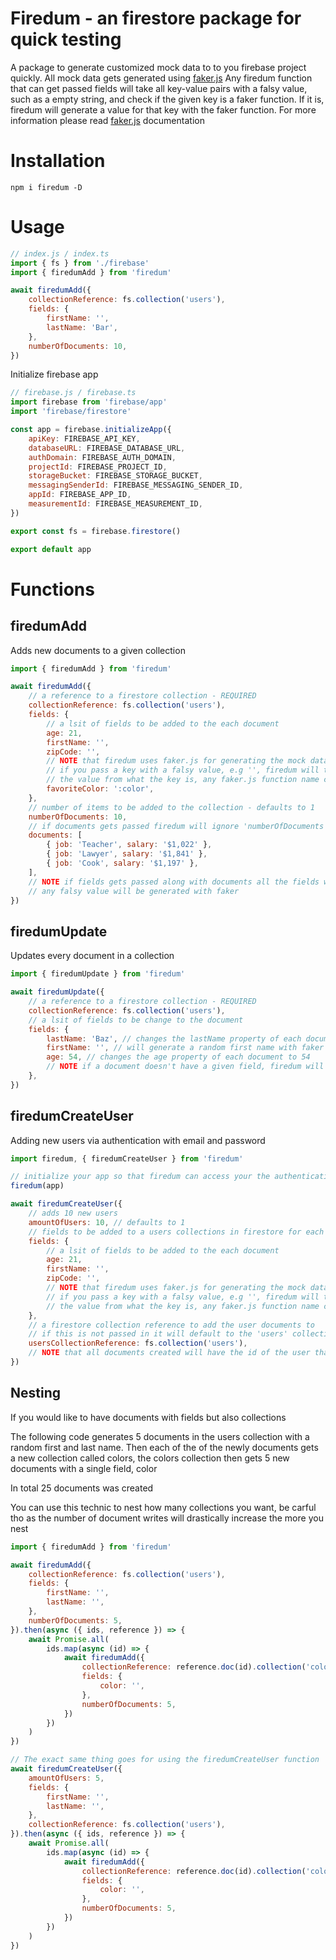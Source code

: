 # Firedum - an firestore package for quick testing

A package to generate customized mock data to to you firebase project quickly.
All mock data gets generated using [faker.js](https://www.npmjs.com/package/faker)
Any firedum function that can get passed fields will take all key-value pairs with a falsy value, such as a empty string, and check if the given key is a faker function. If it is, firedum will generate a value for that key with the faker function.
For more information please read [faker.js](https://www.npmjs.com/package/faker) documentation

# Installation

`npm i firedum -D`

# Usage

```js
// index.js / index.ts
import { fs } from './firebase'
import { firedumAdd } from 'firedum'

await firedumAdd({
    collectionReference: fs.collection('users'),
    fields: {
        firstName: '',
        lastName: 'Bar',
    },
    numberOfDocuments: 10,
})
```

Initialize firebase app

```js
// firebase.js / firebase.ts
import firebase from 'firebase/app'
import 'firebase/firestore'

const app = firebase.initializeApp({
    apiKey: FIREBASE_API_KEY,
    databaseURL: FIREBASE_DATABASE_URL,
    authDomain: FIREBASE_AUTH_DOMAIN,
    projectId: FIREBASE_PROJECT_ID,
    storageBucket: FIREBASE_STORAGE_BUCKET,
    messagingSenderId: FIREBASE_MESSAGING_SENDER_ID,
    appId: FIREBASE_APP_ID,
    measurementId: FIREBASE_MEASUREMENT_ID,
})

export const fs = firebase.firestore()

export default app
```

# Functions

## firedumAdd

Adds new documents to a given collection

```js
import { firedumAdd } from 'firedum'

await firedumAdd({
    // a reference to a firestore collection - REQUIRED
    collectionReference: fs.collection('users'),
    fields: {
        // a lsit of fields to be added to the each document
        age: 21,
        firstName: '',
        zipCode: '',
        // NOTE that firedum uses faker.js for generating the mock data,
        // if you pass a key with a falsy value, e.g '', firedum will try generating
        // the value from what the key is, any faker.js function name can be passed as a key
        favoriteColor: ':color',
    },
    // number of items to be added to the collection - defaults to 1
    numberOfDocuments: 10,
    // if documents gets passed firedum will ignore 'numberOfDocuments' variable and only add the given documents
    documents: [
        { job: 'Teacher', salary: '$1,022' },
        { job: 'Lawyer', salary: '$1,841' },
        { job: 'Cook', salary: '$1,197' },
    ],
    // NOTE if fields gets passed along with documents all the fields will be added along side each doc,
    // any falsy value will be generated with faker
})
```

## firedumUpdate

Updates every document in a collection

```js
import { firedumUpdate } from 'firedum'

await firedumUpdate({
    // a reference to a firestore collection - REQUIRED
    collectionReference: fs.collection('users'),
    // a lsit of fields to be change to the document
    fields: {
        lastName: 'Baz', // changes the lastName property of each document to 'Baz'
        firstName: '', // will generate a random first name with faker
        age: 54, // changes the age property of each document to 54
        // NOTE if a document doesn't have a given field, firedum will add it
    },
})
```

## firedumCreateUser

Adding new users via authentication with email and password

```js
import firedum, { firedumCreateUser } from 'firedum'

// initialize your app so that firedum can access your the authentication to create new users
firedum(app)

await firedumCreateUser({
    // adds 10 new users
    amountOfUsers: 10, // defaults to 1
    // fields to be added to a users collections in firestore for each user that gets created
    fields: {
        // a lsit of fields to be added to the each document
        age: 21,
        firstName: '',
        zipCode: '',
        // NOTE that firedum uses faker.js for generating the mock data,
        // if you pass a key with a falsy value, e.g '', firedum will try generating
        // the value from what the key is, any faker.js function name can be passed as a key
    },
    // a firestore collection reference to add the user documents to
    // if this is not passed in it will default to the 'users' collection
    usersCollectionReference: fs.collection('users'),
    // NOTE that all documents created will have the id of the user that it was created for
})
```

## Nesting

If you would like to have documents with fields but also collections

The following code generates 5 documents in the users collection with a random first and last name.
Then each of the of the newly documents gets a new collection called colors,
the colors collection then gets 5 new documents with a single field, color

In total 25 documents was created

You can use this technic to nest how many collections you want, be carful tho as the number
of document writes will drastically increase the more you nest

```js
import { firedumAdd } from 'firedum'

await firedumAdd({
    collectionReference: fs.collection('users'),
    fields: {
        firstName: '',
        lastName: '',
    },
    numberOfDocuments: 5,
}).then(async ({ ids, reference }) => {
    await Promise.all(
        ids.map(async (id) => {
            await firedumAdd({
                collectionReference: reference.doc(id).collection('colors'),
                fields: {
                    color: '',
                },
                numberOfDocuments: 5,
            })
        })
    )
})

// The exact same thing goes for using the firedumCreateUser function
await firedumCreateUser({
    amountOfUsers: 5,
    fields: {
        firstName: '',
        lastName: '',
    },
    collectionReference: fs.collection('users'),
}).then(async ({ ids, reference }) => {
    await Promise.all(
        ids.map(async (id) => {
            await firedumAdd({
                collectionReference: reference.doc(id).collection('colors'),
                fields: {
                    color: '',
                },
                numberOfDocuments: 5,
            })
        })
    )
})
```
